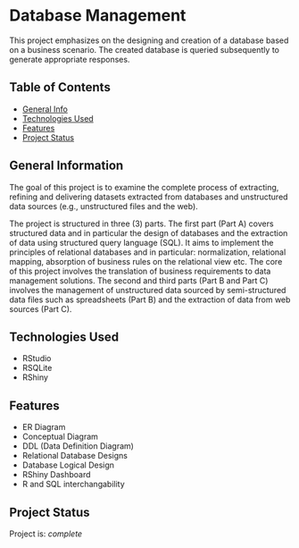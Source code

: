 # Database Management
This project emphasizes on the designing and creation of a database based on a business scenario. The created database is queried subsequently to generate appropriate responses.


## Table of Contents
* [General Info](#general-information)
* [Technologies Used](#technologies-used)
* [Features](#features)
* [Project Status](#project-status)


## General Information
The goal of this project is to examine the complete process of extracting, refining and delivering datasets extracted from databases and unstructured data sources (e.g., unstructured files and the web). 

The project is structured in three (3) parts. The first part (Part A) covers structured data and in particular the design of databases and the extraction of data using structured query language (SQL). It aims to implement the principles of relational databases and in particular: normalization, relational mapping, absorption of business rules on the relational view etc. The core of this project involves the translation of business requirements to data management solutions. The second and third parts (Part B and Part C) involves the management of unstructured data sourced by semi-structured data files such as spreadsheets (Part B) and the extraction of data from web sources (Part C).


## Technologies Used
- RStudio
- RSQLite
- RShiny


## Features
- ER Diagram
- Conceptual Diagram
- DDL (Data Definition Diagram)
- Relational Database Designs
- Database Logical Design 
- RShiny Dashboard
- R and SQL interchangability


## Project Status
Project is: _complete_ 
